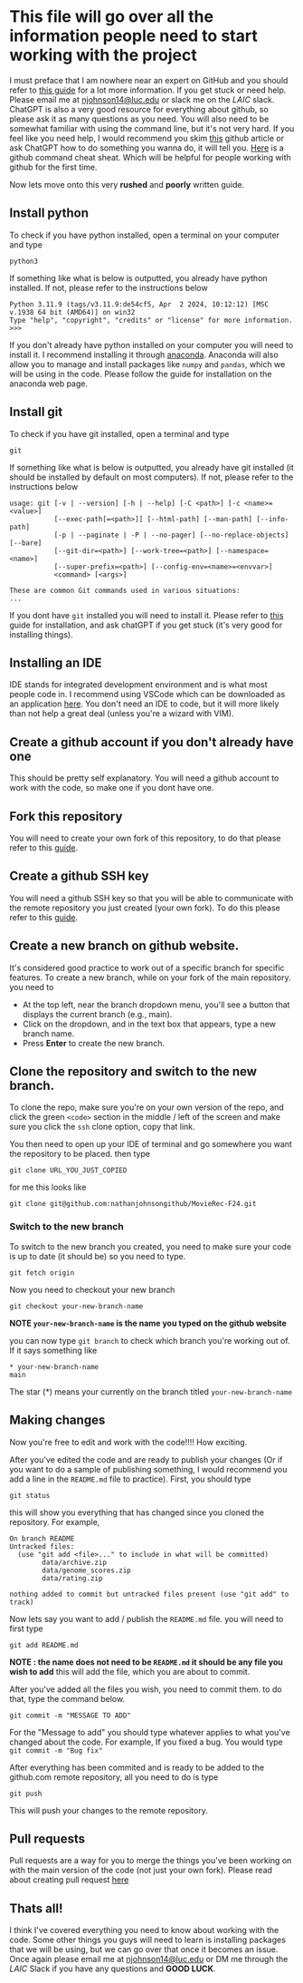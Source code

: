 # This file will go over all the information people need to start working with the project

I must preface that I am nowhere near an expert on GitHub and you should refer to [this guide](https://docs.github.com/en/pull-requests/collaborating-with-pull-requests) for a lot more information. If you get stuck or need help. Please email me at njohnson14@luc.edu or slack me on the *LAIC* slack. ChatGPT is also a very good resource for everything about github, so please ask it as many questions as you need. You will also need to be somewhat familiar with using the command line, but it's not very hard. If you feel like you need help, I would recommend you skim [this](https://gist.github.com/bradtraversy/cc180de0edee05075a6139e42d5f28ce) github article or ask ChatGPT how to do something you wanna do, it will tell you. [Here](https://education.github.com/git-cheat-sheet-education.pdf) is a github command cheat sheat. Which will be helpful for people working with github for the first time.

Now lets move onto this very **rushed** and **poorly** written guide. 

## Install python

To check if you have python installed, open a terminal on your computer and type
```
python3
```
If something like what is below is outputted, you already have python installed. If not, please refer to the instructions below
```
Python 3.11.9 (tags/v3.11.9:de54cf5, Apr  2 2024, 10:12:12) [MSC v.1938 64 bit (AMD64)] on win32
Type "help", "copyright", "credits" or "license" for more information.
>>>
```

If you don't already have python installed on your computer you will need to install it. I recommend installing it through [anaconda](https://www.anaconda.com/download). Anaconda will also allow you to manage and install packages like `numpy` and `pandas`, which we will be using in the code. Please follow the guide for installation on the anaconda web page.

## Install git

To check if you have git installed, open a terminal and type
```
git
```
If something like what is below is outputted, you already have git installed (it should be installed by default on most computers). If not, please refer to the instructions below
```
usage: git [-v | --version] [-h | --help] [-C <path>] [-c <name>=<value>]
           [--exec-path[=<path>]] [--html-path] [--man-path] [--info-path]
           [-p | --paginate | -P | --no-pager] [--no-replace-objects] [--bare]
           [--git-dir=<path>] [--work-tree=<path>] [--namespace=<name>]
           [--super-prefix=<path>] [--config-env=<name>=<envvar>]
           <command> [<args>]

These are common Git commands used in various situations:
...
```

If you dont have `git` installed you will need to install it. Please refer to [this](https://git-scm.com/book/en/v2/Getting-Started-Installing-Git) guide for installation, and ask chatGPT if you get stuck (it's very good for installing things).

## Installing an IDE

IDE stands for integrated development environment and is what most people code in. I recommend using VSCode which can be downloaded as an application [here](https://code.visualstudio.com/download). You don't need an IDE to code, but it will more likely than not help a great deal (unless you're a wizard with VIM).

## Create a github account if you don't already have one

This should be pretty self explanatory. You will need a github account to work with the code, so make one if you dont have one.

## Fork this repository

You will need to create your own fork of this repository, to do that please refer to this [guide](https://docs.github.com/en/pull-requests/collaborating-with-pull-requests/working-with-forks/fork-a-repo).

## Create a github SSH key

You will need a github SSH key so that you will be able to communicate with the remote repository you just created (your own fork). To do this please refer to this [guide](https://docs.github.com/en/authentication/connecting-to-github-with-ssh/generating-a-new-ssh-key-and-adding-it-to-the-ssh-agent).

## Create a new branch on github website.

It's considered good practice to work out of a specific branch for specific features. To create a new branch, while on your fork of the main repository. you need to 
- At the top left, near the branch dropdown menu, you'll see a button that displays the current branch (e.g., main).
- Click on the dropdown, and in the text box that appears, type a new branch name.
- Press **Enter** to create the new branch.

## Clone the repository and switch to the new branch.

To clone the repo, make sure you're on your own version of the repo, and click the green `<code>` section in the middle / left of the screen and make sure you click the `ssh` clone option, copy that link.

You then need to open up your IDE of terminal and go somewhere you want the repository to be placed. then type
```
git clone URL_YOU_JUST_COPIED
```
for me this looks like 
```
git clone git@github.com:nathanjohnsongithub/MovieRec-F24.git
```

### Switch to the new branch

To switch to the new branch you created, you need to make sure your code is up to date (it should be) so you need to type.
```
git fetch origin
```
Now you need to checkout your new branch
```
git checkout your-new-branch-name
```
**NOTE `your-new-branch-name` is the name you typed on the github website**

you can now type `git branch` to check which branch you're working out of. If it says something like
```
* your-new-branch-name
main
```
The star (*) means your currently on the branch titled `your-new-branch-name`

## Making changes 

Now you're free to edit and work with the code!!!! How exciting.

After you've edited the code and are ready to publish your changes (Or if you want to do a sample of publishing something, I would recommend you add a line in the `README.md` file to practice). First, you should type
```
git status
```
this will show you everything that has changed since you cloned the repository. For example, 
```
On branch README
Untracked files:
  (use "git add <file>..." to include in what will be committed)
        data/archive.zip
        data/genome_scores.zip
        data/rating.zip

nothing added to commit but untracked files present (use "git add" to track)
```
Now lets say you want to add / publish the `README.md` file. you will need to first type
```
git add README.md
```
**NOTE : the name does not need to be `README.md` it should be any file you wish to add**
this will add the file, which you are about to commit.

After you've added all the files you wish, you need to commit them. to do that, type the command below.
```
git commit -m "MESSAGE TO ADD"
```
For the "Message to add" you should type whatever applies to what you've changed about the code. For example, If you fixed a bug. You would type `git commit -m "Bug fix"`

After everything has been commited and is ready to be added to the github.com remote repository, all you need to do is type
```
git push
```
This will push your changes to the remote repository. 

## Pull requests

Pull requests are a way for you to merge the things you've been working on with the main version of the code (not just your own fork). Please read about creating pull request [here](https://docs.github.com/en/pull-requests/collaborating-with-pull-requests/proposing-changes-to-your-work-with-pull-requests/about-pull-requests)

## Thats all!

I think I've covered everything you need to know about working with the code. Some other things you guys will need to learn is installing packages that we will be using, but we can go over that once it becomes an issue. Once again please email me at njohnson14@luc.edu or DM me through the *LAIC* Slack if you have any questions and **GOOD LUCK**.
